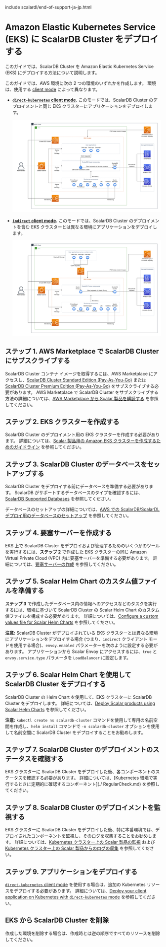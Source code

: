include scalardl/end-of-support-ja-jp.html

# Amazon Elastic Kubernetes Service (EKS) に ScalarDB Cluster をデプロイする

このガイドでは、ScalarDB Cluster を Amazon Elastic Kubernetes Service (EKS) にデプロイする方法について説明します。

このガイドでは、AWS 環境に次の 2 つの環境のいずれかを作成します。 環境は、使用する [client mode](https://github.com/scalar-labs/scalardb-cluster/blob/main/docs/developer-guide-for-scalardb-cluster-with-java-api.md#client-modes) によって異なります。

* **[`direct-kubernetes` client mode](https://github.com/scalar-labs/scalardb-cluster/blob/main/docs/developer-guide-for-scalardb-cluster-with-java-api.md#direct-kubernetes-client-mode).** このモードでは、ScalarDB Cluster のデプロイメントと同じ EKS クラスターにアプリケーションをデプロイします。

  ![image](./images/png/EKS_ScalarDB_Cluster_Direct_Kubernetes_Mode.drawio.png)  

* **[`indirect` client mode](https://github.com/scalar-labs/scalardb-cluster/blob/main/docs/developer-guide-for-scalardb-cluster-with-java-api.md#indirect-client-mode).** このモードでは、ScalarDB Cluster のデプロイメントを含む EKS クラスターとは異なる環境にアプリケーションをデプロイします。

  ![image](./images/png/EKS_ScalarDB_Cluster_Indirect_Mode.drawio.png)

## ステップ 1. AWS Marketplace で ScalarDB Cluster にサブスクライブする

ScalarDB Cluster コンテナ イメージを取得するには、AWS Marketplace にアクセスし、[ScalarDB Cluster Standard Edition (Pay-As-You-Go)](https://aws.amazon.com/marketplace/pp/prodview-jx6qxatkxuwm4) または [ScalarDB Cluster Premium Edition (Pay-As-You-Go)](https://aws.amazon.com/marketplace/pp/prodview-djqw3zk6dwyk6) をサブスクライブする必要があります。 AWS Marketplace で ScalarDB Cluster をサブスクライブする方法の詳細については、[AWS Marketplace から Scalar 製品を購読する](AwsMarketplaceGuide.md#aws-marketplace-から-scalar-製品を購読する) を参照してください。

## ステップ 2. EKS クラスターを作成する

ScalarDB Cluster のデプロイメント用の EKS クラスターを作成する必要があります。 詳細については、[Scalar 製品用の Amazon EKS クラスターを作成するためのガイドライン](CreateEKSClusterForScalarProducts.md) を参照してください。

## ステップ 3. ScalarDB Cluster のデータベースをセットアップする

ScalarDB Cluster をデプロイする前にデータベースを準備する必要があります。 ScalarDB がサポートするデータベースのタイプを確認するには、[ScalarDB Supported Databases](https://github.com/scalar-labs/scalardb/blob/master/docs/scalardb-supported-databases.md) を参照してください。

データベースのセットアップの詳細については、[AWS での ScalarDB/ScalarDL デプロイ用のデータベースのセットアップ](SetupDatabaseForAWS.md) を参照してください。

## ステップ 4. 要塞サーバーを作成する

EKS 上で ScalarDB Cluster をデプロイおよび管理するためのいくつかのツールを実行するには、**ステップ 2** で作成した EKS クラスターの同じ Amazon Virtual Private Cloud (VPC) 内に要塞サーバーを準備する必要があります。 詳細については、[要塞サーバーの作成](CreateBastionServer.md) を参照してください。

## ステップ 5. Scalar Helm Chart のカスタム値ファイルを準備する

**ステップ 3** で作成したデータベース内の情報へのアクセスなどのタスクを実行するには、環境に基づいて ScalarDB Cluster の Scalar Helm Chart のカスタム値ファイルを構成する必要があります。 詳細については、[Configure a custom values file for Scalar Helm Charts](https://github.com/scalar-labs/helm-charts/blob/main/docs/configure-custom-values-file.md) を参照してください。

**注意:** ScalarDB Cluster がデプロイされている EKS クラスターとは異なる環境にアプリケーションをデプロイする場合 (つまり、`indirect` クライアント モードを使用する場合)、`envoy.enabled` パラメーターを次のように設定する必要があります。 アプリケーションから Scalar Envoy にアクセスするには、`true` と `envoy.service.type` パラメータを `LoadBalancer` に設定します。

## ステップ 6. Scalar Helm Chart を使用して ScalarDB Cluster をデプロイする

ScalarDB Cluster の Helm Chart を使用して、EKS クラスターに ScalarDB Cluster をデプロイします。 詳細については、[Deploy Scalar products using Scalar Helm Charts](https://github.com/scalar-labs/helm-charts/blob/main/docs/how-to-deploy-scalar-products.md) を参照してください。

**注意:** `kubectl create ns scalardb-cluster` コマンドを使用して専用の名前空間を作成し、`helm install` コマンドで `-n scalardb-cluster` オプションを使用して名前空間に ScalarDB Cluster をデプロイすることをお勧めします。

## ステップ 7. ScalarDB Cluster のデプロイメントのステータスを確認する

EKS クラスターに ScalarDB Cluster をデプロイした後、各コンポーネントのステータスを確認する必要があります。 詳細については、[Kubernetes 環境で実行するときに定期的に確認するコンポーネント](./ RegularCheck.md) を参照してください。

## ステップ 8. ScalarDB Cluster のデプロイメントを監視する

EKS クラスターに ScalarDB Cluster をデプロイした後、特に本番環境では、デプロイされたコンポーネントを監視し、そのログを収集することをお勧めします。 詳細については、[Kubernetes クラスター上の Scalar 製品の監視](K8sMonitorGuide.md) および [Kubernetes クラスター上の Scalar 製品からのログの収集](K8sLogCollectionGuide.md) を参照してください。

## ステップ 9. アプリケーションをデプロイする

[`direct-kubernetes` client mode](https://github.com/scalar-labs/scalardb-cluster/blob/main/docs/developer-guide-for-scalardb-cluster-with-java-api.md#direct-kubernetes-client-mode) を使用する場合は、追加の Kubernetes リソースをデプロイする必要があります。 詳細については、[Deploy your client application on Kubernetes with `direct-kubernetes` mode](https://github.com/scalar-labs/helm-charts/blob/main/docs/how-to-deploy-scalardb-cluster.md#deploy-your-client-application-on-kubernetes-with-direct-kubernetes-mode) を参照してください。

## EKS から ScalarDB Cluster を削除

作成した環境を削除する場合は、作成時とは逆の順序ですべてのリソースを削除してください。
